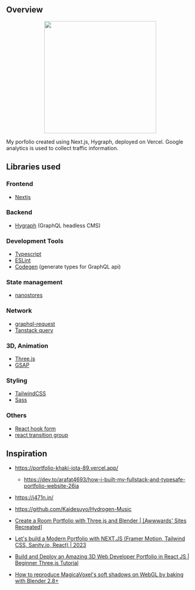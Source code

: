 ## Overview
<p align="center">
  <img src="https://user-images.githubusercontent.com/78791519/226690744-ee30ad84-808f-4ef6-badc-22c4365bfeb5.png" width="300" />
</p>
My porfolio created using Next.js, Hygraph, deployed on Vercel. Google analytics is used to collect traffic information.

## Libraries used

### Frontend
- [Nextjs](https://nextjs.org/)

### Backend
- [Hygraph](https://hygraph.com/) (GraphQL headless CMS)

### Development Tools
- [Typescript](https://www.typescriptlang.org/)
- [ESLint](https://eslint.org/)
- [Codegen](https://the-guild.dev/graphql/codegen) (generate types for GraphQL api)

### State management
- [nanostores](https://github.com/nanostores/nanostores)

### Network
- [graphql-request](https://github.com/jasonkuhrt/graphql-request)
- [Tanstack query](https://tanstack.com/query/latest)

### 3D, Animation
- [Three.js](https://threejs.org/)
- [GSAP](https://greensock.com/gsap/)

### Styling
- [TailwindCSS](https://tailwindcss.com/)
- [Sass](https://sass-lang.com/)

### Others
- [React hook form](https://react-hook-form.com/)
- [react transition group](https://reactcommunity.org/react-transition-group/)


## Inspiration
- https://portfolio-khaki-iota-89.vercel.app/
  -  https://dev.to/arafat4693/how-i-built-my-fullstack-and-typesafe-portfolio-website-26ia
- https://j471n.in/
- https://github.com/Kaidesuyo/Hydrogen-Music  

- [Create a Room Portfolio with Three.js and Blender | [Awwwards' Sites Recreated]](https://www.youtube.com/watch?v=rxTb9ys834w)
- [Let's build a Modern Portfolio with NEXT.JS (Framer Motion, Tailwind CSS, Sanity.io, React) | 2023](https://www.youtube.com/watch?v=urgi2iz9P6U)
- [Build and Deploy an Amazing 3D Web Developer Portfolio in React JS | Beginner Three.js Tutorial](https://www.youtube.com/watch?v=0fYi8SGA20k)
- [How to reproduce MagicaVoxel's soft shadows on WebGL by baking with Blender 2.8+](https://www.youtube.com/watch?v=vHHihuW0_4M)
